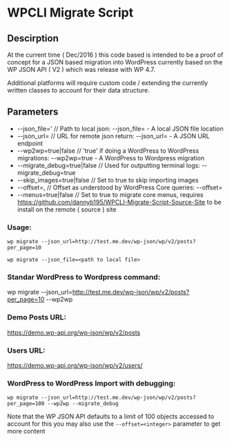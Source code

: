 # WPCLI Migrate Script

## Descirption
At the current time ( Dec/2016 ) this code based is intended to be a proof of concept for a JSON based migration into WordPress currently based on the WP JSON API ( V2 ) which was release with WP 4.7.

Additional platforms will require custom code / extending the currently written classes to account for their data structure.

## Parameters
- --json_file=<file location>' // Path to local json: --json_file=<path to local file> - A local JSON file location
- --json_url=<url> // URL for remote json return: --json_url=<url which returns a json response> - A JSON URL endpoint
- --wp2wp=true|false // 'true' if doing a WordPress to WordPress migrations: --wp2wp=true - A WordPress to Wordpress migration
- --migrate_debug=true|false // Used for outputting terminal logs: --migrate_debug=true
- --skip_images=true|false // Set to true to skip importing images
- --offset=<int>, // Offset as understood by WordPress Core queries: --offset=<integer>
- --menus=true|false // Set to true to migrate core menus, requires https://github.com/dannyb195/WPCLI-Migrate-Script-Source-Site to be install on the remote ( source ) site

### Usage:
`wp migrate --json_url=http://test.me.dev/wp-json/wp/v2/posts?per_page=10`

`wp migrate --json_file=<path to local file>`

### Standar WordPress to Wordpress command:
wp migrate --json_url=http://test.me.dev/wp-json/wp/v2/posts?per_page=10 --wp2wp

### Demo Posts URL:
https://demo.wp-api.org/wp-json/wp/v2/posts

### Users URL:
https://demo.wp-api.org/wp-json/wp/v2/users/<user ID>

### WordPress to WordPress Import with debugging:
`wp migrate --json_url=http://test.me.dev/wp-json/wp/v2/posts?per_page=100 --wp2wp --migrate_debug`

Note that the WP JSON API defaults to a limit of 100 objects accessed to account for this
you may also use the `--offset=<integer>` parameter to get more content
